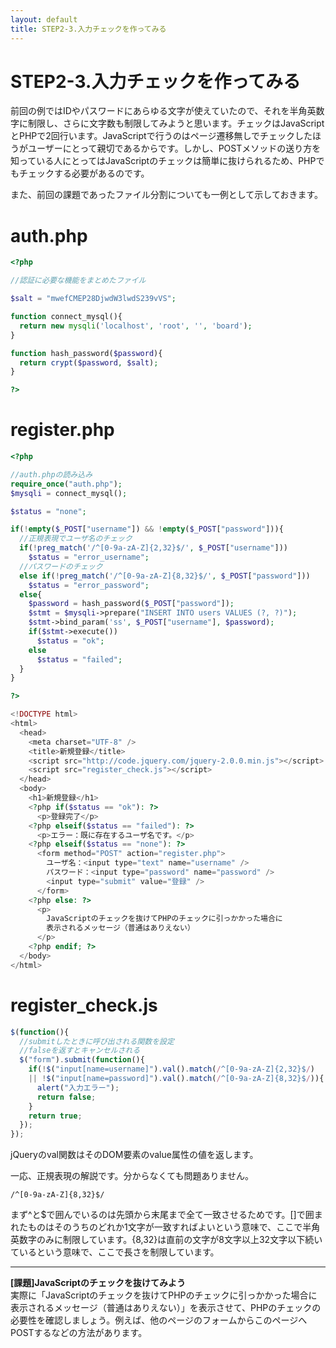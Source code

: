 ```yaml
---
layout: default
title: STEP2-3.入力チェックを作ってみる
---
```

# STEP2-3.入力チェックを作ってみる

前回の例ではIDやパスワードにあらゆる文字が使えていたので、それを半角英数字に制限し、さらに文字数も制限してみようと思います。チェックはJavaScriptとPHPで2回行います。JavaScriptで行うのはページ遷移無しでチェックしたほうがユーザーにとって親切であるからです。しかし、POSTメソッドの送り方を知っている人にとってはJavaScriptのチェックは簡単に抜けられるため、PHPでもチェックする必要があるのです。

また、前回の課題であったファイル分割についても一例として示しておきます。

# auth.php

```php
<?php

//認証に必要な機能をまとめたファイル

$salt = "mwefCMEP28DjwdW3lwdS239vVS";

function connect_mysql(){
  return new mysqli('localhost', 'root', '', 'board');
}

function hash_password($password){
  return crypt($password, $salt);
}

?>
```

# register.php

```php
<?php

//auth.phpの読み込み
require_once("auth.php");
$mysqli = connect_mysql();

$status = "none";

if(!empty($_POST["username"]) && !empty($_POST["password"])){
  //正規表現でユーザ名のチェック
  if(!preg_match('/^[0-9a-zA-Z]{2,32}$/', $_POST["username"]))
    $status = "error_username";
  //パスワードのチェック
  else if(!preg_match('/^[0-9a-zA-Z]{8,32}$/', $_POST["password"]))
    $status = "error_password";
  else{
  	$password = hash_password($_POST["password"]);
    $stmt = $mysqli->prepare("INSERT INTO users VALUES (?, ?)");
    $stmt->bind_param('ss', $_POST["username"], $password);
    if($stmt->execute())
      $status = "ok";
    else
      $status = "failed";
  }
}

?>

<!DOCTYPE html>
<html>
  <head>
    <meta charset="UTF-8" />
    <title>新規登録</title>
    <script src="http://code.jquery.com/jquery-2.0.0.min.js"></script>
    <script src="register_check.js"></script>
  </head>
  <body>
    <h1>新規登録</h1>
    <?php if($status == "ok"): ?>
      <p>登録完了</p>
    <?php elseif($status == "failed"): ?>
      <p>エラー：既に存在するユーザ名です。</p>
    <?php elseif($status == "none"): ?>
      <form method="POST" action="register.php">
        ユーザ名：<input type="text" name="username" />
        パスワード：<input type="password" name="password" />
        <input type="submit" value="登録" />
      </form>
    <?php else: ?>
      <p>
        JavaScriptのチェックを抜けてPHPのチェックに引っかかった場合に
        表示されるメッセージ（普通はありえない）
      </p>
    <?php endif; ?>
  </body>
</html>
```

# register_check.js

```js
$(function(){
  //submitしたときに呼び出される関数を設定
  //falseを返すとキャンセルされる
  $("form").submit(function(){
    if(!$("input[name=username]").val().match(/^[0-9a-zA-Z]{2,32}$/)
    || !$("input[name=password]").val().match(/^[0-9a-zA-Z]{8,32}$/)){
      alert("入力エラー");
      return false;
    }
    return true;
  });
});
```

jQueryのval関数はそのDOM要素のvalue属性の値を返します。

一応、正規表現の解説です。分からなくても問題ありません。

    /^[0-9a-zA-Z]{8,32}$/

まず^と$で囲んでいるのは先頭から末尾まで全て一致させるためです。[]で囲まれたものはそのうちのどれか1文字が一致すればよいという意味で、ここで半角英数字のみに制限しています。{8,32}は直前の文字が8文字以上32文字以下続いているという意味で、ここで長さを制限しています。

***

**[課題]JavaScriptのチェックを抜けてみよう**  
実際に「JavaScriptのチェックを抜けてPHPのチェックに引っかかった場合に表示されるメッセージ（普通はありえない）」を表示させて、PHPのチェックの必要性を確認しましょう。例えば、他のページのフォームからこのページへPOSTするなどの方法があります。